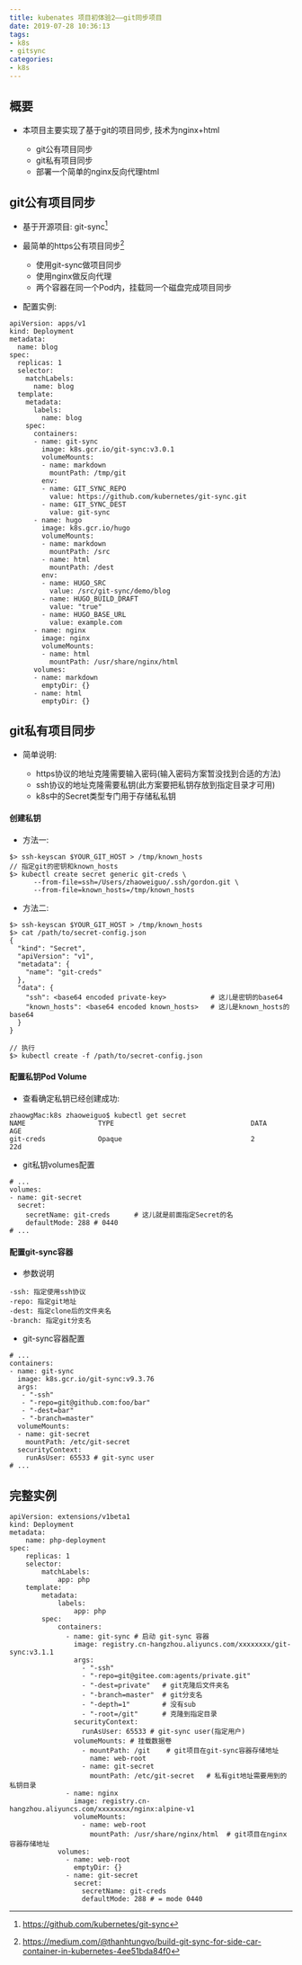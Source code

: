 ```yaml
---
title: kubenates 项目初体验2——git同步项目
date: 2019-07-28 10:36:13
tags:
- k8s
- gitsync
categories:
- k8s
---
```


## 概要


- 本项目主要实现了基于git的项目同步, 技术为nginx+html

    - git公有项目同步
    - git私有项目同步
    - 部署一个简单的nginx反向代理html

## git公有项目同步

- 基于开源项目: git-sync[^1]
- 最简单的https公有项目同步[^2]

    - 使用git-sync做项目同步
    - 使用nginx做反向代理
    - 两个容器在同一个Pod内，挂载同一个磁盘完成项目同步

- 配置实例:

```
apiVersion: apps/v1
kind: Deployment
metadata:
  name: blog
spec:
  replicas: 1
  selector:
    matchLabels:
      name: blog
  template:
    metadata:
      labels:
        name: blog
    spec:
      containers:
      - name: git-sync
        image: k8s.gcr.io/git-sync:v3.0.1
        volumeMounts:
        - name: markdown
          mountPath: /tmp/git
        env:
        - name: GIT_SYNC_REPO
          value: https://github.com/kubernetes/git-sync.git
        - name: GIT_SYNC_DEST
          value: git-sync
      - name: hugo
        image: k8s.gcr.io/hugo
        volumeMounts:
        - name: markdown
          mountPath: /src
        - name: html
          mountPath: /dest
        env:
        - name: HUGO_SRC
          value: /src/git-sync/demo/blog
        - name: HUGO_BUILD_DRAFT
          value: "true"
        - name: HUGO_BASE_URL
          value: example.com
      - name: nginx
        image: nginx
        volumeMounts:
        - name: html
          mountPath: /usr/share/nginx/html
      volumes:
      - name: markdown
        emptyDir: {}
      - name: html
        emptyDir: {}
```


## git私有项目同步

- 简单说明:

    - https协议的地址克隆需要输入密码(输入密码方案暂没找到合适的方法)
    - ssh协议的地址克隆需要私钥(此方案要把私钥存放到指定目录才可用)
    - k8s中的Secret类型专门用于存储私私钥

#### 创建私钥

- 方法一:

```
$> ssh-keyscan $YOUR_GIT_HOST > /tmp/known_hosts
// 指定git的密钥和known_hosts
$> kubectl create secret generic git-creds \
      --from-file=ssh=/Users/zhaoweiguo/.ssh/gordon.git \
      --from-file=known_hosts=/tmp/known_hosts
```

- 方法二:

```
$> ssh-keyscan $YOUR_GIT_HOST > /tmp/known_hosts
$> cat /path/to/secret-config.json
{
  "kind": "Secret",
  "apiVersion": "v1",
  "metadata": {
    "name": "git-creds"
  },
  "data": {
    "ssh": <base64 encoded private-key>           # 这儿是密钥的base64
    "known_hosts": <base64 encoded known_hosts>   # 这儿是known_hosts的base64
  }
}

// 执行
$> kubectl create -f /path/to/secret-config.json
```

#### 配置私钥Pod Volume

- 查看确定私钥已经创建成功:
```
zhaowgMac:k8s zhaoweiguo$ kubectl get secret
NAME                  TYPE                                  DATA      AGE
git-creds             Opaque                                2         22d
```

- git私钥volumes配置
```
# ...
volumes:
- name: git-secret
  secret:
    secretName: git-creds      # 这儿就是前面指定Secret的名
    defaultMode: 288 # 0440
# ...
```

#### 配置git-sync容器

- 参数说明
```
-ssh: 指定使用ssh协议
-repo: 指定git地址
-dest: 指定clone后的文件夹名
-branch: 指定git分支名
```

- git-sync容器配置
```
# ...
containers:
- name: git-sync
  image: k8s.gcr.io/git-sync:v9.3.76
  args:
   - "-ssh"
   - "-repo=git@github.com:foo/bar"
   - "-dest=bar"
   - "-branch=master"
  volumeMounts:
  - name: git-secret
    mountPath: /etc/git-secret
  securityContext:
    runAsUser: 65533 # git-sync user
# ...
```



## 完整实例

```
apiVersion: extensions/v1beta1
kind: Deployment
metadata:
    name: php-deployment
spec:
    replicas: 1
    selector:
        matchLabels:
            app: php
    template:
        metadata:
            labels:
                app: php
        spec:
            containers:
              - name: git-sync # 启动 git-sync 容器
                image: registry.cn-hangzhou.aliyuncs.com/xxxxxxxx/git-sync:v3.1.1
                args:
                  - "-ssh"
                  - "-repo=git@gitee.com:agents/private.git"
                  - "-dest=private"   # git克隆后文件夹名
                  - "-branch=master"  # git分支名
                  - "-depth=1"        # 没有sub
                  - "-root=/git"      # 克隆到指定目录
                securityContext:
                  runAsUser: 65533 # git-sync user(指定用户)
                volumeMounts: # 挂载数据卷
                  - mountPath: /git    # git项目在git-sync容器存储地址
                    name: web-root
                  - name: git-secret
                    mountPath: /etc/git-secret   # 私有git地址需要用到的私钥目录
              - name: nginx
                image: registry.cn-hangzhou.aliyuncs.com/xxxxxxxx/nginx:alpine-v1
                volumeMounts:
                  - name: web-root
                    mountPath: /usr/share/nginx/html  # git项目在nginx容器存储地址
            volumes:
              - name: web-root
                emptyDir: {}
              - name: git-secret
                secret:
                  secretName: git-creds
                  defaultMode: 288 # = mode 0440

```


[^1]: https://github.com/kubernetes/git-sync
[^2]: https://medium.com/@thanhtungvo/build-git-sync-for-side-car-container-in-kubernetes-4ee51bda84f0




